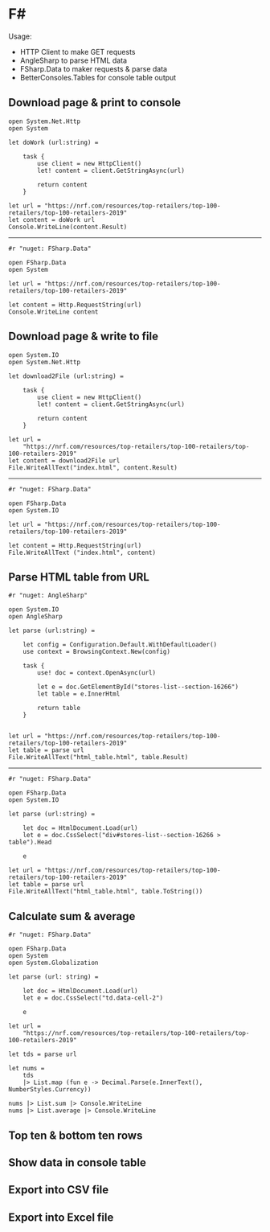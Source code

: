 # F#

Usage: 

- HTTP Client to make GET requests
- AngleSharp to parse HTML data
- FSharp.Data to maker requests & parse data
- BetterConsoles.Tables for console table output

## Download page & print to console 

```f#
open System.Net.Http
open System

let doWork (url:string) = 

    task {
        use client = new HttpClient()
        let! content = client.GetStringAsync(url)

        return content
    }

let url = "https://nrf.com/resources/top-retailers/top-100-retailers/top-100-retailers-2019"
let content = doWork url
Console.WriteLine(content.Result)
```

---

```F#
#r "nuget: FSharp.Data"

open FSharp.Data
open System

let url = "https://nrf.com/resources/top-retailers/top-100-retailers/top-100-retailers-2019"

let content = Http.RequestString(url)
Console.WriteLine content
```


## Download page & write to file

```f#
open System.IO
open System.Net.Http

let download2File (url:string) =

    task {
        use client = new HttpClient()
        let! content = client.GetStringAsync(url)

        return content
    }

let url =
    "https://nrf.com/resources/top-retailers/top-100-retailers/top-100-retailers-2019"
let content = download2File url
File.WriteAllText("index.html", content.Result)

```

---

```F#
#r "nuget: FSharp.Data"

open FSharp.Data
open System.IO

let url = "https://nrf.com/resources/top-retailers/top-100-retailers/top-100-retailers-2019"

let content = Http.RequestString(url)
File.WriteAllText ("index.html", content)
```

## Parse HTML table from URL

```f#
#r "nuget: AngleSharp" 

open System.IO
open AngleSharp

let parse (url:string) = 

    let config = Configuration.Default.WithDefaultLoader()
    use context = BrowsingContext.New(config)

    task {
        use! doc = context.OpenAsync(url)

        let e = doc.GetElementById("stores-list--section-16266")
        let table = e.InnerHtml

        return table
    }


let url = "https://nrf.com/resources/top-retailers/top-100-retailers/top-100-retailers-2019"
let table = parse url
File.WriteAllText("html_table.html", table.Result)
```

---

```F#
#r "nuget: FSharp.Data"

open FSharp.Data
open System.IO

let parse (url:string) = 

    let doc = HtmlDocument.Load(url)
    let e = doc.CssSelect("div#stores-list--section-16266 > table").Head

    e

let url = "https://nrf.com/resources/top-retailers/top-100-retailers/top-100-retailers-2019"
let table = parse url
File.WriteAllText("html_table.html", table.ToString())
```

## Calculate sum & average

```F#
#r "nuget: FSharp.Data"

open FSharp.Data
open System
open System.Globalization

let parse (url: string) =

    let doc = HtmlDocument.Load(url)
    let e = doc.CssSelect("td.data-cell-2")

    e

let url =
    "https://nrf.com/resources/top-retailers/top-100-retailers/top-100-retailers-2019"

let tds = parse url

let nums =
    tds
    |> List.map (fun e -> Decimal.Parse(e.InnerText(), NumberStyles.Currency))

nums |> List.sum |> Console.WriteLine
nums |> List.average |> Console.WriteLine
```



## Top ten & bottom ten rows

## Show data in console table 

## Export into CSV file

## Export into Excel file
